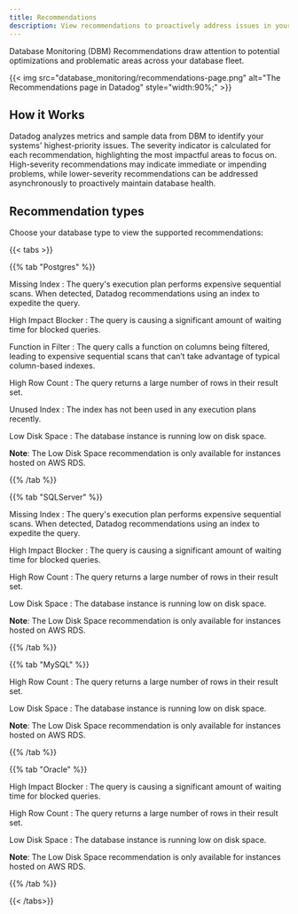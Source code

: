 ```yaml
---
title: Recommendations
description: View recommendations to proactively address issues in your system
---
```


Database Monitoring (DBM) Recommendations draw attention to potential optimizations and problematic areas across your database fleet.

{{< img src="database_monitoring/recommendations-page.png" alt="The Recommendations page in Datadog" style="width:90%;" >}}

## How it Works

Datadog analyzes metrics and sample data from DBM to identify your systems' highest-priority issues. The severity indicator is calculated for each recommendation, highlighting the most impactful areas to focus on. High-severity recommendations may indicate immediate or impending problems, while lower-severity recommendations can be addressed asynchronously to proactively maintain database health.

## Recommendation types

Choose your database type to view the supported recommendations:

{{< tabs >}}

{{% tab "Postgres" %}}

Missing Index
: The query's execution plan performs expensive sequential scans. When detected, Datadog recommendations using an index to expedite the query.

High Impact Blocker
: The query is causing a significant amount of waiting time for blocked queries.

Function in Filter
: The query calls a function on columns being filtered, leading to expensive sequential scans that can’t take advantage of typical column-based indexes.

High Row Count
: The query returns a large number of rows in their result set.

Unused Index
: The index has not been used in any execution plans recently.

Low Disk Space
: The database instance is running low on disk space.

**Note**: The Low Disk Space recommendation is only available for instances hosted on AWS RDS.

{{% /tab %}}

{{% tab "SQLServer" %}}

Missing Index
: The query's execution plan performs expensive sequential scans. When detected, Datadog recommendations using an index to expedite the query.

High Impact Blocker
: The query is causing a significant amount of waiting time for blocked queries.

High Row Count
: The query returns a large number of rows in their result set.

Low Disk Space
: The database instance is running low on disk space.

**Note**: The Low Disk Space recommendation is only available for instances hosted on AWS RDS.

{{% /tab %}}

{{% tab "MySQL" %}}

High Row Count
: The query returns a large number of rows in their result set.

Low Disk Space
: The database instance is running low on disk space.

**Note**: The Low Disk Space recommendation is only available for instances hosted on AWS RDS.

{{% /tab %}}

{{% tab "Oracle" %}}

High Impact Blocker
: The query is causing a significant amount of waiting time for blocked queries.

High Row Count
: The query returns a large number of rows in their result set.

Low Disk Space
: The database instance is running low on disk space.

**Note**: The Low Disk Space recommendation is only available for instances hosted on AWS RDS.

{{% /tab %}}

{{< /tabs>}}
